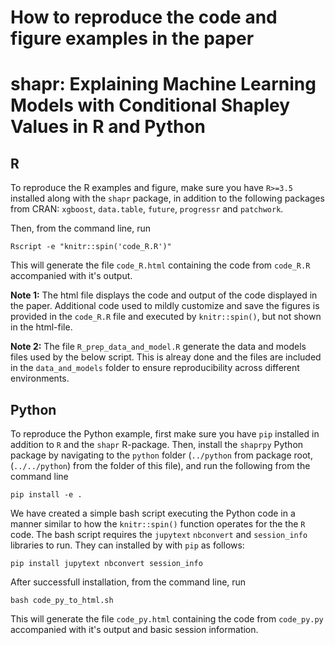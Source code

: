 
# How to reproduce the code and figure examples in the paper 
# shapr: Explaining Machine Learning Models with Conditional Shapley Values in R and Python


## R
To reproduce the R examples and figure, make sure you have `R>=3.5` installed along with the `shapr` package, in addition to the following packages from CRAN: `xgboost`, `data.table`, `future`, `progressr` and `patchwork`.

Then, from the command line, run 
```
Rscript -e "knitr::spin('code_R.R')"
```
This will generate the file `code_R.html` containing the code from `code_R.R` accompanied with it's output.

**Note 1:** The html file displays the code and output of the code displayed in the paper. Additional code used to mildly customize and save the figures is provided in the `code_R.R` file and executed by `knitr::spin()`, but not shown in the html-file. 

**Note 2:** The file `R_prep_data_and_model.R` generate the data and models files used by the below script. This is alreay done and the files are included in the `data_and_models` folder to ensure reproducibility across different environments.

## Python

To reproduce the Python example, first make sure you have `pip` installed in addition to `R` and the `shapr` R-package.
Then, install the `shaprpy` Python package by navigating to the `python` folder (`../python` from package root, (`../../python`) from the folder of this file), and run the following from the command line 

```
pip install -e .
```

We have created a simple bash script executing the Python code in a manner similar to how the `knitr::spin()` function operates for the the `R` code.
The bash script requires the `jupytext` `nbconvert` and `session_info` libraries to run.
They can installed by with `pip` as follows:

```
pip install jupytext nbconvert session_info
```

After successfull installation, from the command line, run 
```
bash code_py_to_html.sh
```
This will generate the file `code_py.html` containing the code from `code_py.py` accompanied with it's output and basic session information.

